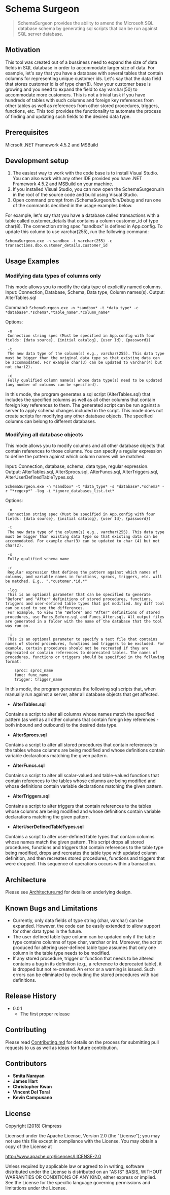 # Schema Surgeon
> SchemaSurgeon provides the ability to amend the Microsoft SQL database schema by generating sql scripts that can be run against SQL server database.  


## Motivation
This tool was created out of a bussiness need to expand the size of data fields in SQL database in order to accommodate larger size of data. For example, let's say that you have a database with several tables that contain columns for representing unique customer ids. Let's say that the data field that stores customer id is of type char(8). Now your customer base is growing and you need to expand the field to say varchar(50) to accommodate more customers. This is not a trivial task if you have hundreds of tables with such columns and foreign key references from other tables as well as references from other stored procedures, triggers, functions, etc. This tool provides the functionality to automate the process of finding and updating such fields to the desired data type.  
 

## Prerequisites
Micrsoft .NET Framework 4.5.2 and MSBuild  
 

## Development setup

1. The easiest way to work with the code base is to install Visual Studio. You can also work with any other IDE provided you have .NET Framework 4.5.2 and MSBuild on your machine.
2. If you installed Visual Studio, you can now open the SchemaSurgeon.sln in the root of the source code and build using Visual Studio.
3. Open command prompt from /SchemaSurgeon/bin/Debug and run one of the commands decribed in the usage examples below. 

For example, let's say that you have a database called transactions with a table called customer_details that contains a column customer_id of type char(8). The connection string spec "sandbox" is defined in App.config. To update this column to use varchar(255), run the following command:

```SchemaSurgeon.exe -n sandbox -t varchar(255) -c transactions.dbo.customer_details.customer_id```
 

## Usage Examples

### Modifying data types of columns only

This mode allows you to modify the data type of explicitly named columns. 
Input: Connection, Database, Schema, Data type, Column names(s).
Output: AlterTables.sql

Command:
```SchemaSurgeon.exe -n *sandbox* -t *data_type* -c *database*.*schema*.*table_name*.*column_name*```

   Options: 
   
     -n 
	 Connection string spec (Must be specified in App.config with four fields: {data source}, {initial catalog}, {user Id}, {password})
	 
	 -t 
	 The new data type of the column(s) e.g., varchar(255). This data type must be bigger than the original data type so that existing data can be accommodated. For example char(3) can be updated to varchar(4) but not char(2). 
	 
	 -c 
	 Fully qualified column name(s) whose data type(s) need to be updated (any number of columns can be specified).

In this mode, the program generates a sql script (AlterTables.sql) that includes the specified columns as well as all other columns that contain foreign key references to them. The generated script can be run against a server to apply schema changes included in the script. This mode does not create scripts for modifying any other database objects. The specified columns can belong to different databases.

### Modifying all database objects

This mode allows you to modify columns and all other database objects that contain references to those columns. You can specify a regular expression to define the pattern against which column names will be matched.

Input: Connection, database, schema, data type, regular expression.
Output: AlterTables.sql, AlterSprocs.sql, AlterFuncs.sql, AlterTriggers.sql, AlterUserDefinedTableTypes.sql.

```SchemaSurgeon.exe -n *sandbox* -t *data_type* -s *database*.*schema* -r "*regexp*" -log -i *ignore_databases_list.txt*```

Options: 

     -n 
	 Connection string spec (Must be specified in App.config with four fields: {data source}, {initial catalog}, {user Id}, {password})
	 
	 -t 
	 The new data type of the column(s) e.g., varchar(255). This data type must be bigger than existing data type so that existing data can be accommodated. For example char(3) can be updated to char (4) but not char(2). 
	 
	 -s 
	 Fully qualified schema name
	 
	 -r
	 Regular expression that defines the pattern against which names of columns, and variable names in functions, sprocs, triggers, etc. will be matched. E.g., ".*customer.*id.*"
	 
	 -log  
	 This is an optional parameter that can be specified to generate "Before" and "After" definitions of stored procedures, functions, triggers and user-defined table types that got modified. Any diff tool can be used to see the differences. 
	 For example, to view the "Before" and "After" definitions of stored procedures, use Funcs_Before.sql and Funcs_After.sql. All output files are generated in a folder with the name of the database that the tool was run on.
	 
	 -i 
	 This is an optional parameter to specify a text file that contains names of stored procedures, functions and triggers to be excluded. For example, certain procedures should not be recreated if they are deprecated or contain references to deprecated tables. The names of procedures, functions or triggers should be specified in the following format:

		sproc: sproc_name
		func: func_name
		trigger: trigger_name

In this mode, the program generates the following sql scripts that, when manually run against a server, alter all database objects that get affected. 

* **AlterTables.sql** 

Contains a script to alter all columns whose names match the specified pattern (as well as all other columns that contain foreign key references - both inbound and outbound) to the desired data type.

* **AlterSprocs.sql** 

Contains a script to alter all stored procedures that contain references to the tables whose columns are being modified and whose definitions contain variable declarations matching the given pattern. 

* **AlterFuncs.sql**

Contains a script to alter all scalar-valued and table-valued functions that contain references to the tables whose columns are being modified and whose definitions contain variable declarations matching the given pattern. 
 
* **AlterTriggers.sql**

Contains a script to alter triggers that contain references to the tables whose columns are being modified and whose definitions contain variable declarations matching the given pattern. 

* **AlterUserDefinedTableTypes.sql**

Contains a script to alter user-defined table types that contain columns whose names match the given pattern. This script drops all stored procedures, functions and triggers that contain references to the table type being modified, drops and recreates the table type with updated column definition, and then recreates stored procedures, functions and triggers that were dropped. This sequence of operations occurs within a transaction.  
 
## Architecture

Please see [Architecture.md](https://github.com/smitanarayan/Schema-Surgeon/blob/master/Architecture.md) for details on underlying design.

## Known Bugs and Limitations
* Currently, only data fields of type string (char, varchar) can be expanded. However, the code can be easily extended to allow support for other data types in the future.
* The user defined table type column can be updated only if the table type contains columns of type char, varchar or int. Moreover, the script produced for altering user-defined table type assumes that only one column in the table type needs to be modified. 
* If any stored procedure, trigger or function that needs to be altered contains a bug in its definition (e.g., a reference to deprecated table), it is dropped but not re-created. An error or a warning is issued. Such errors can be eliminated by excluding the stored procedures with bad definitions. 

## Release History

* 0.0.1
   * The first proper release  


## Contributing

Please read [Contributing.md](https://github.com/smitanarayan/Schema-Surgeon/blob/master/Contributing.md) for details on the process for submitting pull requests to us as well as ideas for future contribution.  


## Contributors

* **Smita Narayan**
* **James Hart**
* **Christopher Kwan**
* **Vincent Del Toral** 
* **Kevin Campusano**


## License
Copyright [2018] Cimpress

Licensed under the Apache License, Version 2.0 (the "License");
you may not use this file except in compliance with the License.
You may obtain a copy of the License at

http://www.apache.org/licenses/LICENSE-2.0

Unless required by applicable law or agreed to in writing, software
distributed under the License is distributed on an "AS IS" BASIS,
WITHOUT WARRANTIES OR CONDITIONS OF ANY KIND, either express or implied.
See the License for the specific language governing permissions and
limitations under the License.



